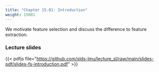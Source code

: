 ```yaml
---
title: "Chapter 15.01: Introduction"
weight: 15001
---
```

We motivate feature selection and discuss the difference to feature extraction.

<!--more-->
<!--
### Lecture video

{{< video id="hGxESuljZII" >}}
-->
### Lecture slides

{{< pdfjs file="https://github.com/slds-lmu/lecture_sl/raw/main/slides-pdf/slides-fs-introduction.pdf" >}}
